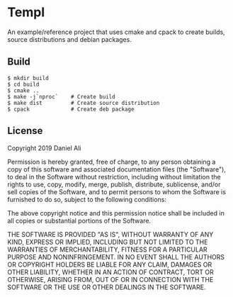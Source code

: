 # Templ

An example/reference project that uses cmake and cpack to create builds, source distributions and debian packages.

## Build

```
$ mkdir build
$ cd build
$ cmake ..
$ make -j`nproc`    # Create build
$ make dist         # Create source distribution
$ cpack             # Create deb package
```

## License

Copyright 2019 Daniel Ali

Permission is hereby granted, free of charge, to any person obtaining a copy of this software and associated documentation files (the "Software"), to deal in the Software without restriction, including without limitation the rights to use, copy, modify, merge, publish, distribute, sublicense, and/or sell copies of the Software, and to permit persons to whom the Software is furnished to do so, subject to the following conditions:

The above copyright notice and this permission notice shall be included in all copies or substantial portions of the Software.

THE SOFTWARE IS PROVIDED "AS IS", WITHOUT WARRANTY OF ANY KIND, EXPRESS OR IMPLIED, INCLUDING BUT NOT LIMITED TO THE WARRANTIES OF MERCHANTABILITY, FITNESS FOR A PARTICULAR PURPOSE AND NONINFRINGEMENT. IN NO EVENT SHALL THE AUTHORS OR COPYRIGHT HOLDERS BE LIABLE FOR ANY CLAIM, DAMAGES OR OTHER LIABILITY, WHETHER IN AN ACTION OF CONTRACT, TORT OR OTHERWISE, ARISING FROM, OUT OF OR IN CONNECTION WITH THE SOFTWARE OR THE USE OR OTHER DEALINGS IN THE SOFTWARE.
